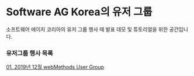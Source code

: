 # Software AG Korea의 유저 그룹  
  
소프트웨어 에이지 코리아의 유저 그룹 행사 때 발표 데모 및 튜토리얼을 위한 공간입니다.  
  
  
  
  
### 유저그룹 행사 목록  
[01. 2019년 12월 webMethods User Group](./Dec-2019/)  

  
  
  
